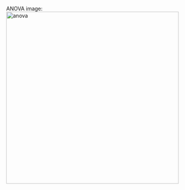 ANOVA image: <img width="462" alt="anova" src="https://github.com/julialding/citadel_datathon/assets/65844247/3d93c3e1-66de-4751-adbf-9e3389cf4446">

